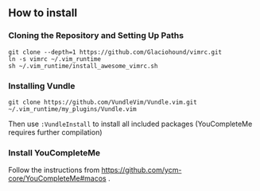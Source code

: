 ## How to install

### Cloning the Repository and Setting Up Paths

    git clone --depth=1 https://github.com/Glaciohound/vimrc.git
    ln -s vimrc ~/.vim_runtime
    sh ~/.vim_runtime/install_awesome_vimrc.sh

### Installing Vundle

    git clone https://github.com/VundleVim/Vundle.vim.git ~/.vim_runtime/my_plugins/Vundle.vim

Then use `:VundleInstall` to install all included packages (YouCompleteMe requires further compilation)

### Install YouCompleteMe

Follow the instructions from https://github.com/ycm-core/YouCompleteMe#macos .
